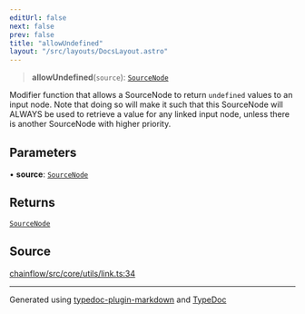 ```yaml
---
editUrl: false
next: false
prev: false
title: "allowUndefined"
layout: "/src/layouts/DocsLayout.astro"
---
```


> **allowUndefined**(`source`): [`SourceNode`](/api/core/sourcenode/interfaces/sourcenode/)

Modifier function that allows a SourceNode to return `undefined` values to an input node.
Note that doing so will make it such that this SourceNode will ALWAYS be used to retrieve
a value for any linked input node, unless there is another SourceNode with higher priority.

## Parameters

• **source**: [`SourceNode`](/api/core/sourcenode/interfaces/sourcenode/)

## Returns

[`SourceNode`](/api/core/sourcenode/interfaces/sourcenode/)

## Source

[chainflow/src/core/utils/link.ts:34](https://github.com/edwinlzs/chainflow/blob/99ff659/src/core/utils/link.ts#L34)

***

Generated using [typedoc-plugin-markdown](https://www.npmjs.com/package/typedoc-plugin-markdown) and [TypeDoc](https://typedoc.org/)
